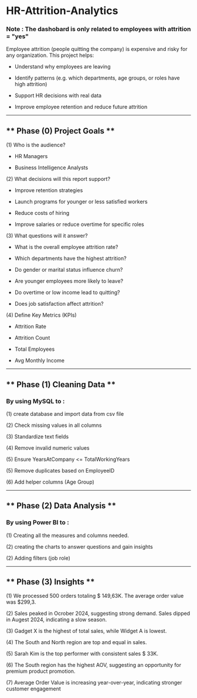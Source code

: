 # HR-Attrition-Analytics
###  Note : The dashobard is only related to employees with attrition = "yes"
Employee attrition (people quitting the company) is expensive and risky for any organization.
This project helps:

  - Understand why employees are leaving

  - Identify patterns (e.g. which departments, age groups, or roles have high attrition)

  - Support HR decisions with real data

  - Improve employee retention and reduce future attrition

----------------------------------------------------------------------------------------------------

## ** Phase (0) Project Goals **

(1) Who is the audience?

  - HR Managers

  - Business Intelligence Analysts

(2) What decisions will this report support?

  - Improve retention strategies

  - Launch programs for younger or less satisfied workers

  - Reduce costs of hiring

  - Improve salaries or reduce overtime for specific roles

(3) What questions will it answer?

  - What is the overall employee attrition rate?

  - Which departments have the highest attrition?

  - Do gender or marital status influence churn?

  - Are younger employees more likely to leave?

  - Do overtime or low income lead to quitting?

  - Does job satisfaction affect attrition?

(4) Define Key Metrics (KPIs)

  - Attrition Rate	

  - Attrition Count	

  - Total Employees

  - Avg Monthly Income

----------------------------------------------------------------------------------------------------

## ** Phase (1) Cleaning Data **
### By using MySQL to :

(1) create database and import data from csv file

(2) Check missing values in all columns

(3) Standardize text fields

(4) Remove invalid numeric values

(5) Ensure YearsAtCompany <= TotalWorkingYears

(5) Remove duplicates based on EmployeeID

(6) Add helper columns (Age Group)

----------------------------------------------------------------------------------------------------

## ** Phase (2) Data Analysis **
### By using Power BI to :

(1) Creating all the measures and columns needed.

(2) creating the charts to answer questions and gain insights

(2) Adding filters (job role)

----------------------------------------------------------------------------------------------------

## ** Phase (3) Insights **

(1) We processed 500 orders totaling $ 149,63K. The average order value was $299,3.

(2) Sales peaked in Ocrober 2024, suggesting strong demand. Sales dipped in Augest 2024, indicating a slow season.

(3) Gadget X is the highest of total sales, while Widget A is lowest.

(4) The South and North region are top and equal in sales.

(5) Sarah Kim is the top performer with consistent sales $ 33K.

(6) The South region has the highest AOV, suggesting an opportunity for premium product promotion.

(7) Average Order Value is increasing year-over-year, indicating stronger customer engagement
